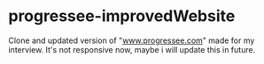 # progressee-improvedWebsite
Clone and updated version of "www.progressee.com"  made for my interview.
It's not responsive now, maybe i will update this in future.
